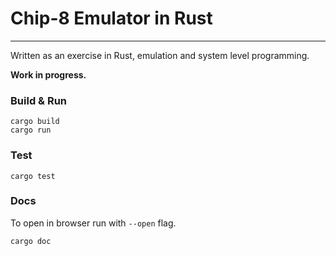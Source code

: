 # Chip-8 Emulator in Rust

---

Written as an exercise in Rust, emulation and system level programming. 

**Work in progress.**


### Build & Run

```
cargo build
cargo run
```
### Test

```
cargo test
```
### Docs

To open in browser run with ``--open`` flag.

```
cargo doc
```